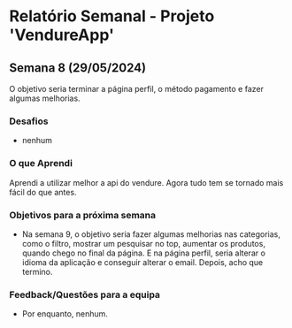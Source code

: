 # Relatório Semanal - Projeto 'VendureApp'

## Semana 8 (29/05/2024)

O objetivo seria terminar a página perfil, o método pagamento e fazer algumas melhorias.

### Desafios

 - nenhum

### O que Aprendi

Aprendi a utilizar melhor a api do vendure. Agora tudo tem se tornado mais fácil do que antes.

### Objetivos para a próxima semana

- Na semana 9, o objetivo seria fazer algumas melhorias nas categorias, como o filtro, mostrar um pesquisar no top, aumentar os produtos, quando chego no final da página. E na página perfil, seria alterar o idioma da aplicação e conseguir alterar o email. Depois, acho que termino.

### Feedback/Questões para a equipa

- Por enquanto, nenhum.
 